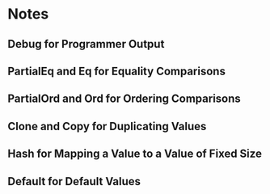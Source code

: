 # Notes

## Debug for Programmer Output

## PartialEq and Eq for Equality Comparisons

## PartialOrd and Ord for Ordering Comparisons

## Clone and Copy for Duplicating Values

## Hash for Mapping a Value to a Value of Fixed Size

## Default for Default Values